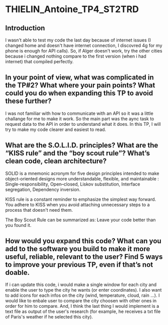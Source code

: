 # THIELIN_Antoine_TP4_ST2TRD

## Introduction

I wasn't able to test my code the last day because of internet issues (I changed home and doesn't have internet connection, I discovred 4g for my phone is enough for API calls). So, if Alger doesn't work, try the other cities because i changed nothing compare to the first version (when i had internet) that compiled perfectly. 

## In  your  point  of  view,  what was complicated  in  the  TP#2?  What  where  your  pain  points? What  could  you  do  when  expanding  this  TP  to avoid these  further?

I was not familiar with how to communicate with an API so it was a little challange for me to make it work. So the main part was the aync task to request data to the API in order to understand what it does. In this TP, I will try to make my code clearer and easiest to read.

## What are the S.O.L.I.D. principles?  What are the “KISS rule” and the “boy scout rule”?  What’s clean  code,  clean  architecture? 

SOLID is a mnemonic acronym for five design principles intended to make object-oriented designs more understandable, flexible, and maintainable : Single-responsibility, Open–closed, Liskov substitution, Interface segregation, Dependency inversion.

KISS rule is a constant reminder to emphasize the simplest way forward. You adhere to KISS when you avoid attaching unnecessary steps to a process that doesn't need them.

The Boy Scout Rule can be summarized as: Leave your code better than you found it.

## How  would  you  expand  this  code? What can you add  to the software you build  to make it more useful, reliable, relevant to the user?  Find  5 ways to improve your previous  TP, even  if that’s not doable. 

If i can update this code, i would make a single window for each city and enable the user to type the city he wants (or enter coordinates). I also want to add icons for each infos on the city (wind, temperature, cloud, rain ...). I would like to enbale user to compare the city choosen with other ones in order for him to compare. And, I think the last thing I would implement is a text file as output of the user's research (for example, he receives a txt file of Paris's weather if he selected this city).
